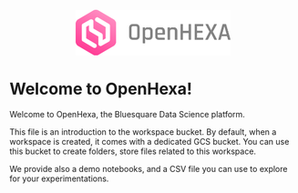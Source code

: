 <div align="center" style="margin-top:20px;">
   <img alt="OpenHexa Logo" src="https://raw.githubusercontent.com/BLSQ/openhexa-app/main/hexa/static/img/logo/logo_with_text_grey.svg" height="80">
</div>

# Welcome to OpenHexa!

Welcome to OpenHexa, the Bluesquare Data Science platform.

This file is an introduction to the workspace bucket. By default, when a workspace is created, it comes with a dedicated GCS bucket.
You can use this bucket to create folders, store files related to this workspace.

We provide also a demo notebooks, and a CSV file you can use to explore for your experimentations.